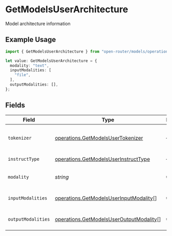 # GetModelsUserArchitecture

Model architecture information

## Example Usage

```typescript
import { GetModelsUserArchitecture } from "open-router/models/operations";

let value: GetModelsUserArchitecture = {
  modality: "text",
  inputModalities: [
    "file",
  ],
  outputModalities: [],
};
```

## Fields

| Field                                                                                              | Type                                                                                               | Required                                                                                           | Description                                                                                        | Example                                                                                            |
| -------------------------------------------------------------------------------------------------- | -------------------------------------------------------------------------------------------------- | -------------------------------------------------------------------------------------------------- | -------------------------------------------------------------------------------------------------- | -------------------------------------------------------------------------------------------------- |
| `tokenizer`                                                                                        | [operations.GetModelsUserTokenizer](../../models/operations/getmodelsusertokenizer.md)             | :heavy_minus_sign:                                                                                 | Tokenizer type used by the model                                                                   |                                                                                                    |
| `instructType`                                                                                     | [operations.GetModelsUserInstructType](../../models/operations/getmodelsuserinstructtype.md)       | :heavy_minus_sign:                                                                                 | Instruction format type                                                                            |                                                                                                    |
| `modality`                                                                                         | *string*                                                                                           | :heavy_check_mark:                                                                                 | Primary modality of the model                                                                      | text                                                                                               |
| `inputModalities`                                                                                  | [operations.GetModelsUserInputModality](../../models/operations/getmodelsuserinputmodality.md)[]   | :heavy_check_mark:                                                                                 | Supported input modalities                                                                         |                                                                                                    |
| `outputModalities`                                                                                 | [operations.GetModelsUserOutputModality](../../models/operations/getmodelsuseroutputmodality.md)[] | :heavy_check_mark:                                                                                 | Supported output modalities                                                                        |                                                                                                    |